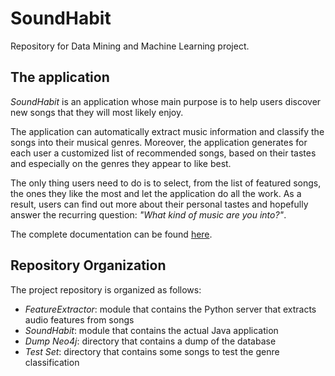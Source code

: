 # SoundHabit
Repository for Data Mining and Machine Learning project.

## The application
*SoundHabit* is an application whose main purpose is to help users discover new songs that they will most likely enjoy.

The application can automatically extract music information and classify the songs into their musical genres. Moreover, the application generates for each user a customized list of recommended songs, based on their tastes and especially on the genres they appear to like best.

The only thing users need to do is to select, from the list of featured songs, the ones they like the most and let the application do all the work. As a result, users can find out more about their personal tastes and hopefully answer the recurring question: *"What kind of music are you into?"*.

The complete documentation can be found [here](https://github.com/danielecioffo/SoundHabit/blob/main/SoundHabit%20documentation.pdf).

## Repository Organization
The project repository is organized as follows:
* *FeatureExtractor*: module that contains the Python server that extracts audio features from songs
* *SoundHabit*: module that contains the actual Java application
* *Dump Neo4j*: directory that contains a dump of the database
* *Test Set*: directory that contains some songs to test the genre classification
